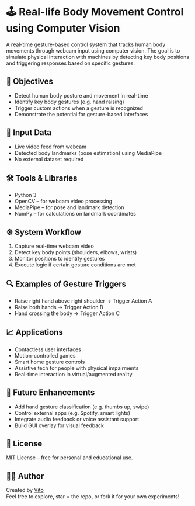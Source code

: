 # 🕹️ Real-life Body Movement Control using Computer Vision

A real-time gesture-based control system that tracks human body movements through webcam input using computer vision. The goal is to simulate physical interaction with machines by detecting key body positions and triggering responses based on specific gestures.

## 🎯 Objectives

- Detect human body posture and movement in real-time  
- Identify key body gestures (e.g. hand raising)  
- Trigger custom actions when a gesture is recognized  
- Demonstrate the potential for gesture-based interfaces

## 📁 Input Data

- Live video feed from webcam  
- Detected body landmarks (pose estimation) using MediaPipe  
- No external dataset required

## 🛠️ Tools & Libraries

- Python 3  
- OpenCV – for webcam video processing  
- MediaPipe – for pose and landmark detection  
- NumPy – for calculations on landmark coordinates

## ⚙️ System Workflow

1. Capture real-time webcam video  
2. Detect key body points (shoulders, elbows, wrists)  
3. Monitor positions to identify gestures  
4. Execute logic if certain gesture conditions are met

## 🔍 Examples of Gesture Triggers

- Raise right hand above right shoulder → Trigger Action A  
- Raise both hands → Trigger Action B  
- Hand crossing the body → Trigger Action C

## 📈 Applications

- Contactless user interfaces  
- Motion-controlled games  
- Smart home gesture controls  
- Assistive tech for people with physical impairments  
- Real-time interaction in virtual/augmented reality

## 🧪 Future Enhancements

- Add hand gesture classification (e.g. thumbs up, swipe)  
- Control external apps (e.g. Spotify, smart lights)  
- Integrate audio feedback or voice assistant support  
- Build GUI overlay for visual feedback

## 📎 License

MIT License – free for personal and educational use.

## 🙋‍♂️ Author

Created by [Vito](https://github.com/Vito-prog)  
Feel free to explore, star ⭐ the repo, or fork it for your own experiments!
